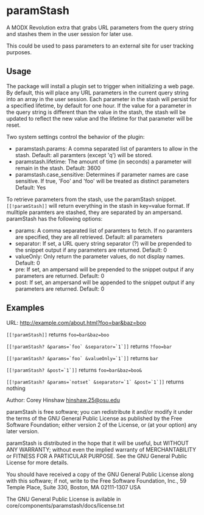 paramStash
==========

A MODX Revolution extra that grabs URL parameters from the query string and
stashes them in the user session for later use.

This could be used to pass parameters to an external site for user tracking
purposes.

Usage
-----

The package will install a plugin set to trigger when initializing a web page.
By default, this will place any URL parameters in the current query string into
an array in the user session. Each parameter in the stash will persist for a
specified lifetime, by default for one hour. If the value for a parameter in the
query string is different than the value in the stash, the stash will be updated
to reflect the new value and the lifetime for that parameter will be reset.

Two system settings control the behavior of the plugin:

  - paramstash.params: A comma separated list of paramters to allow in the
    stash.
    Default: all paramters (except 'q') will be stored.
  - paramstash.lifetime: The amount of time (in seconds) a parameter will remain
    in the stash.
    Default: 3600
  - paramstash.case_sensitive: Determines if parameter names are case sensitive.
    If true, 'Foo' and 'foo' will be treated as distinct parameters
    Default: Yes

To retrieve parameters from the stash, use the paramStash snippet.
`[[!paramStash]]` will return everything in the stash in key=value format. If
mulltiple paramters are stashed, they are separated by an ampersand. paramStash
has the following options:

  - params: A comma separated list of paramters to fetch. If no paramters are
    specified, they are all retrieved.
    Default: all parameters
  - separator: If set, a URL query string separator (?) will be prepended to the
    snippet output if any parameters are returned.
    Default: 0
  - valueOnly: Only return the parameter values, do not display names.
    Default: 0
  - pre: If set, an ampersand will be prepended to the snippet output if any
    parameters are returned.
    Default: 0
  - post: If set, an ampersand will be appended to the snippet output if any
    parameters are returned.
    Default: 0

Examples
--------

URL: http://example.com/about.html?foo=bar&baz=boo

`[[!paramStash]]` returns `foo=bar&baz=boo`

``[[!paramStash? &params=`foo` &separator=`1`]]`` returns `?foo=bar`

``[[!paramStash? &params=`foo` &valueOnly=`1`]]`` returns `bar`

``[[!paramStash? &post=`1`]]`` returns `foo=bar&baz=boo&`

``[[!paramStash? &params=`notset` &separator=`1` &post=`1`]]`` returns nothing


Author: Corey Hinshaw <hinshaw.25@osu.edu>

paramStash is free software; you can redistribute it and/or modify it
under the terms of the GNU General Public License as published by the Free
Software Foundation; either version 2 of the License, or (at your option) any
later version.

paramStash is distributed in the hope that it will be useful, but 
WITHOUT ANY WARRANTY; without even the implied warranty of MERCHANTABILITY or 
FITNESS FOR A PARTICULAR PURPOSE. See the GNU General Public License for more 
details.

You should have received a copy of the GNU General Public License along with
this software; if not, write to the Free Software Foundation, Inc., 59 Temple
Place, Suite 330, Boston, MA 02111-1307 USA

The GNU General Public License is avilable in 
core/components/paramstash/docs/license.txt
